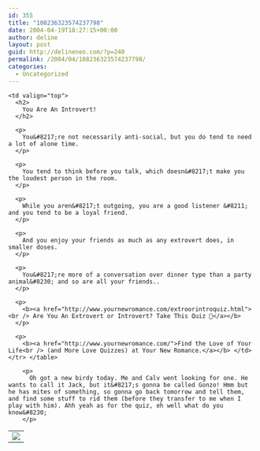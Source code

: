 ```yaml
---
id: 355
title: "108236323574237798"
date: 2004-04-19T18:27:15+00:00
author: deline
layout: post
guid: http://delineneo.com/?p=240
permalink: /2004/04/108236323574237798/
categories:
  - Uncategorized
---
```

<table>
  <tr>
    <td valign="top">
      <img src="http://www.quizdiva.net/ynr/introvert.jpg" />
    </td>
    
    <td valign="top">
      <h2>
        You Are An Introvert!
      </h2>
      
      <p>
        You&#8217;re not necessarily anti-social, but you do tend to need a lot of alone time.
      </p>
      
      <p>
        You tend to think before you talk, which doesn&#8217;t make you the loudest person in the room.
      </p>
      
      <p>
        While you aren&#8217;t outgoing, you are a good listener &#8211; and you tend to be a loyal friend.
      </p>
      
      <p>
        And you enjoy your friends as much as any extrovert does, in smaller doses.
      </p>
      
      <p>
        You&#8217;re more of a conversation over dinner type than a party animal&#8230; and so are all your friends..
      </p>
      
      <p>
        <b><a href="http://www.yournewromance.com/extroorintroquiz.html"><br /> Are You An Extrovert or Introvert? Take This Quiz 🙂</a></b>
      </p>
      
      <p>
        <b><a href="http://www.yournewromance.com/">Find the Love of Your Life<br /> (and More Love Quizzes) at Your New Romance.</a></b> </td> </tr> </table> 
        
        <p>
          Oh got a new birdy today. Me and Calv went looking for one. He wants to call it Jack, but it&#8217;s gonna be called Gonzo! Hmm but he has mites of something, so gonna go back tomorrow and tell them, and find some stuff to rid them (before they transfer to me when I play with him). Ahh yeah as for the quiz, eh well what do you know&#8230;
        </p>